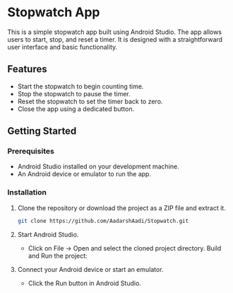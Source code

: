 # Stopwatch App

This is a simple stopwatch app built using Android Studio. The app allows users to start, stop, and reset a timer. It is designed with a straightforward user interface and basic functionality.

## Features

- Start the stopwatch to begin counting time.
- Stop the stopwatch to pause the timer.
- Reset the stopwatch to set the timer back to zero.
- Close the app using a dedicated button.

## Getting Started

### Prerequisites

- Android Studio installed on your development machine.
- An Android device or emulator to run the app.

### Installation

1. Clone the repository or download the project as a ZIP file and extract it.

   ```sh
   git clone https://github.com/AadarshAadi/Stopwatch.git

2. Start Android Studio.
   - Click on File -> Open and select the cloned project directory.
   Build and Run the project:

3. Connect your Android device or start an emulator.
   - Click the Run button in Android Studio.
